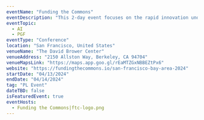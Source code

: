 ```yaml
---
eventName: "Funding the Commons"
eventDescription: "This 2-day event focuses on the rapid innovation underpinning fundamental infrastructure for navigating the digital-physical commons: AI and the Open Web. Join us if you are a builder, researcher, academic, student, funder, philanthropist or public official deeply immersed in (or curious about!) the future of public goods funding."
eventTopic:
  - AI
  - PGF
eventType: "Conference"
location: "San Francisco, United States"
venueName: "The David Brower Center"
venueAddress: "2150 Allston Way, Berkeley, CA 94704"
venueMapsLink: "https://maps.app.goo.gl/rEaMTZGxNBBEZtPx6"
website: "https://fundingthecommons.io/san-francisco-bay-area-2024"
startDate: "04/13/2024"
endDate: "04/14/2024"
tag: "PL Event"
dateTBD: false
isFeaturedEvent: true
eventHosts:
  - Funding the Commons|ftc-logo.png
---
```

